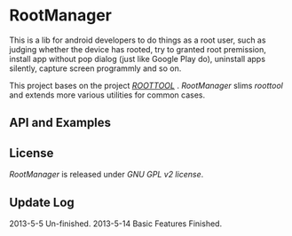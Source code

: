# RootManager

This is a lib for android developers to do things as a root user, such as judging whether the device has rooted, try to granted root premission, install app without pop dialog (just like Google Play do), uninstall apps silently, capture screen programmly and so on.  

This project bases on the project [*ROOTTOOL*](https://code.google.com/p/roottools/) . *RootManager* slims *roottool* and extends more various utilities for common cases.

## API and Examples


## License

*RootManager* is released under *GNU GPL v2 license*.

## Update Log
2013-5-5	Un-finished.
2013-5-14	Basic Features Finished.
